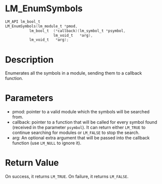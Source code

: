 # LM_EnumSymbols

```c
LM_API lm_bool_t
LM_EnumSymbols(lm_module_t *pmod,
           lm_bool_t  (*callback)(lm_symbol_t *psymbol,
                      lm_void_t   *arg),
           lm_void_t   *arg);
```

# Description

Enumerates all the symbols in a module, sending them to a callback function.

# Parameters

- pmod: pointer to a valid module which the symbols will be searched from.
- callback: pointer to a function that will be called for every symbol found (received in the parameter `psymbol`). It can return either `LM_TRUE` to continue searching for modules or `LM_FALSE` to stop the search.
- arg: An optional extra argument that will be passed into the callback function (use `LM_NULL` to ignore it).

# Return Value

On success, it returns `LM_TRUE`. On failure, it returns `LM_FALSE`.

